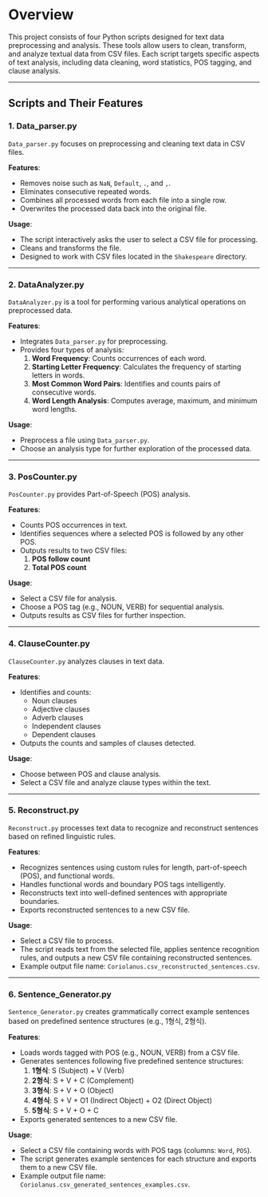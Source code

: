 # Overview
This project consists of four Python scripts designed for text data preprocessing and analysis. These tools allow users to clean, transform, and analyze textual data from CSV files. Each script targets specific aspects of text analysis, including data cleaning, word statistics, POS tagging, and clause analysis.

---

## Scripts and Their Features

### 1. **Data_parser.py**
`Data_parser.py` focuses on preprocessing and cleaning text data in CSV files.

**Features**:
- Removes noise such as `NaN`, `Default`, `.`, and `,`.
- Eliminates consecutive repeated words.
- Combines all processed words from each file into a single row.
- Overwrites the processed data back into the original file.

**Usage**:
- The script interactively asks the user to select a CSV file for processing.
- Cleans and transforms the file.
- Designed to work with CSV files located in the `Shakespeare` directory.

---

### 2. **DataAnalyzer.py**
`DataAnalyzer.py` is a tool for performing various analytical operations on preprocessed data.

**Features**:
- Integrates `Data_parser.py` for preprocessing.
- Provides four types of analysis:
  1. **Word Frequency**: Counts occurrences of each word.
  2. **Starting Letter Frequency**: Calculates the frequency of starting letters in words.
  3. **Most Common Word Pairs**: Identifies and counts pairs of consecutive words.
  4. **Word Length Analysis**: Computes average, maximum, and minimum word lengths.

**Usage**:
- Preprocess a file using `Data_parser.py`.
- Choose an analysis type for further exploration of the processed data.

---

### 3. **PosCounter.py**
`PosCounter.py` provides Part-of-Speech (POS) analysis.

**Features**:
- Counts POS occurrences in text.
- Identifies sequences where a selected POS is followed by any other POS.
- Outputs results to two CSV files:
  1. **POS follow count**
  2. **Total POS count**

**Usage**:
- Select a CSV file for analysis.
- Choose a POS tag (e.g., NOUN, VERB) for sequential analysis.
- Outputs results as CSV files for further inspection.

---

### 4. **ClauseCounter.py**
`ClauseCounter.py` analyzes clauses in text data.

**Features**:
- Identifies and counts:
  - Noun clauses
  - Adjective clauses
  - Adverb clauses
  - Independent clauses
  - Dependent clauses
- Outputs the counts and samples of clauses detected.

**Usage**:
- Choose between POS and clause analysis.
- Select a CSV file and analyze clause types within the text.

---

### 5. **Reconstruct.py**
`Reconstruct.py` processes text data to recognize and reconstruct sentences based on refined linguistic rules.

**Features**:
- Recognizes sentences using custom rules for length, part-of-speech (POS), and functional words.
- Handles functional words and boundary POS tags intelligently.
- Reconstructs text into well-defined sentences with appropriate boundaries.
- Exports reconstructed sentences to a new CSV file.

**Usage**:
- Select a CSV file to process.
- The script reads text from the selected file, applies sentence recognition rules, and outputs a new CSV file containing reconstructed sentences.
- Example output file name: `Coriolanus.csv_reconstructed_sentences.csv`.

---

### 6. **Sentence_Generator.py**
`Sentence_Generator.py` creates grammatically correct example sentences based on predefined sentence structures (e.g., 1형식, 2형식).

**Features**:
- Loads words tagged with POS (e.g., NOUN, VERB) from a CSV file.
- Generates sentences following five predefined sentence structures:
  1. **1형식**: S (Subject) + V (Verb)
  2. **2형식**: S + V + C (Complement)
  3. **3형식**: S + V + O (Object)
  4. **4형식**: S + V + O1 (Indirect Object) + O2 (Direct Object)
  5. **5형식**: S + V + O + C
- Exports generated sentences to a new CSV file.

**Usage**:
- Select a CSV file containing words with POS tags (columns: `Word`, `POS`).
- The script generates example sentences for each structure and exports them to a new CSV file.
- Example output file name: `Coriolanus.csv_generated_sentences_examples.csv`.

